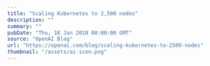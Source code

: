 ```yaml
---
title: "Scaling Kubernetes to 2,500 nodes"
description: ""
summary: ""
pubDate: "Thu, 18 Jan 2018 08:00:00 GMT"
source: "OpenAI Blog"
url: "https://openai.com/blog/scaling-kubernetes-to-2500-nodes"
thumbnail: "/assets/ai-icon.png"
---
```


